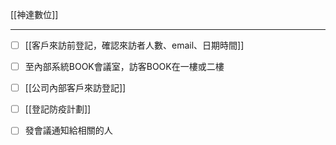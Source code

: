 [[神達數位]]

---

- [ ] [[客戶來訪前登記，確認來訪者人數、email、日期時間]]

- [ ] 至內部系統BOOK會議室，訪客BOOK在一樓或二樓

- [ ] [[公司內部客戶來訪登記]]

- [ ] [[登記防疫計劃]]

- [ ] 發會議通知給相關的人